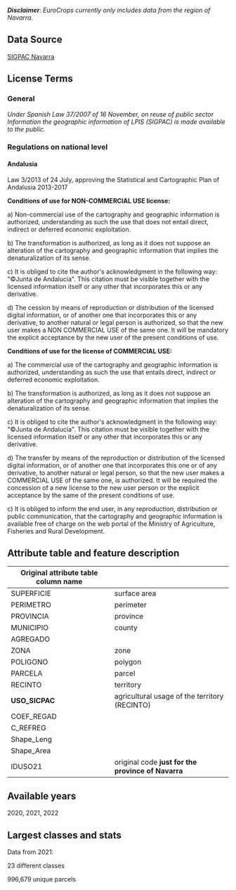 _**Disclaimer**: EuroCrops currently only includes data from the region of Navarra._
## Data Source
[SIGPAC Navarra](https://sigpac.navarra.es/)
## License Terms
### General
_Under Spanish Law 37/2007 of 16 November, on reuse of public sector Information the geographic information of LPIS (SIGPAC) is made available to the public._

### Regulations on national level
#### Andalusia
Law 3/2013 of 24 July, approving the Statistical and Cartographic Plan of Andalusia 2013-2017

**Conditions of use for NON-COMMERCIAL USE license:**

a) Non-commercial use of the cartography and geographic information is authorized, understanding as such the use that does not entail direct, indirect or deferred economic exploitation.

b) The transformation is authorized, as long as it does not suppose an alteration of the cartography and geographic information that implies the denaturalization of its sense.

c) It is obliged to cite the author's acknowledgment in the following way: "©Junta de Andalucía". This citation must be visible together with the licensed information itself or any other that incorporates this or any derivative.

d) The cession by means of reproduction or distribution of the licensed digital information, or of another one that incorporates this or any derivative, to another natural or legal person is authorized, so that the new user makes a NON COMMERCIAL USE of the same one. It will be mandatory the explicit acceptance by the new user of the present conditions of use.

**Conditions of use for the license of COMMERCIAL USE:**

a) The commercial use of the cartography and geographic information is authorized, understanding as such the use that entails direct, indirect or deferred economic exploitation.

b) The transformation is authorized, as long as it does not suppose an alteration of the cartography and geographic information that implies the denaturalization of its sense.

c) It is obliged to cite the author's acknowledgment in the following way: "©Junta de Andalucía". This citation must be visible together with the licensed information itself or any other that incorporates this or any derivative.

d) The transfer by means of the reproduction or distribution of the licensed digital information, or of another one that incorporates this one or of any derivative, to another natural or legal person, so that the new user makes a COMMERCIAL USE of the same one, is authorized. It will be required the concession of a new license to the new user person or the explicit acceptance by the same of the present conditions of use.

c) It is obliged to inform the end user, in any reproduction, distribution or public communication, that the cartography and geographic information is available free of charge on the web portal of the Ministry of Agriculture, Fisheries and Rural Development.

## Attribute table and feature description
| Original attribute table column name |                                       |
| ------------------------------------ |---------------------------------------|
| SUPERFICIE                           | surface area                          |
| PERIMETRO                            | perimeter                             |
| PROVINCIA                            | province                              |
| MUNICIPIO                            | county                                |
| AGREGADO                             |                                       |
| ZONA                                 | zone                                  |
| POLIGONO                             | polygon                               |
| PARCELA                              | parcel                                |
| RECINTO                              | territory                             |
| **USO_SICPAC**                       | agricultural usage of the territory (RECINTO)|
| COEF_REGAD                           |                                       |
| C_REFREG                             |                                       |
| Shape_Leng                           |                                       |
| Shape_Area                           |                                       |
| IDUSO21                              | original code **just for the province of Navarra**|

## Available years
2020, 2021, 2022

## Largest classes and stats
Data from 2021:

23 different classes

996,679 unique parcels
